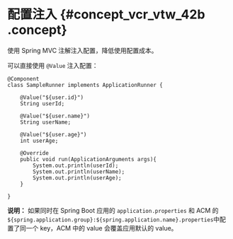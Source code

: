 # 配置注入 {#concept_vcr_vtw_42b .concept}

使用 Spring MVC 注解注入配置，降低使用配置成本。

可以直接使用 `@Value` 注入配置：

```
@Component
class SampleRunner implements ApplicationRunner {
    
    @Value("${user.id}")
    String userId;

    @Value("${user.name}")
    String userName;
    
    @Value("${user.age}")
    int userAge;
    
    @Override
    public void run(ApplicationArguments args){
        System.out.println(userId);
        System.out.println(userName);
        System.out.println(userAge);
    }

}
```

**说明：** 如果同时在 Spring Boot 应用的 `application.properties` 和 ACM 的 `${spring.application.group}:${spring.application.name}.properties`中配置了同一个 key，ACM 中的 value 会覆盖应用默认的 value。

